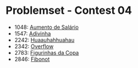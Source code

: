 # Problemset - Contest 04
  * 1048: [Aumento de Salário](https://www.urionlinejudge.com.br/judge/pt/problems/view/1048)
  * 1547: [Adivinha](https://www.urionlinejudge.com.br/judge/pt/problems/view/1547)
  * 2242: [Huaauhahhuahau](https://www.urionlinejudge.com.br/judge/pt/problems/view/2242)
  * 2342: [Overflow](https://www.urionlinejudge.com.br/judge/pt/problems/view/2342)
  * 2783: [Figurinhas da Copa](https://www.urionlinejudge.com.br/judge/pt/problems/view/2783)
  * 2846: [Fibonot](https://www.urionlinejudge.com.br/judge/pt/problems/view/2846)